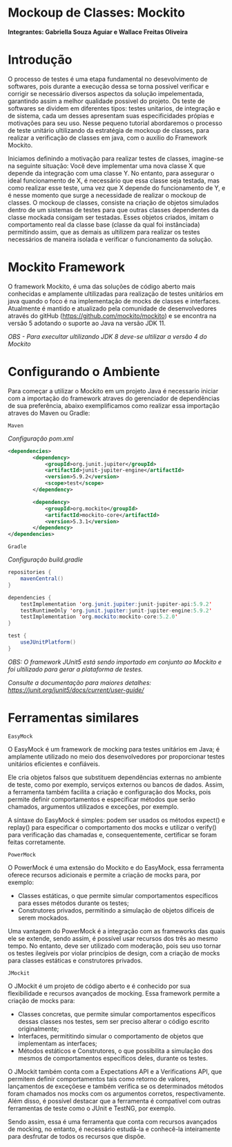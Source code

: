 # Mockoup de Classes: Mockito

**Integrantes: Gabriella Souza Aguiar e Wallace Freitas Oliveira**

# Introdução

O processo de testes é uma etapa fundamental no desevolvimento de softwares, pois durante a execução dessa se torna possivel verificar e corrigir se necessário diversos aspectos da solução impelementada, garantindo assim a melhor qualidade possivel do projeto. Os teste de softwares se dividem em diferentes tipos: testes unitarios, de integração e de sistema, cada um desses apresentam suas especificidades própias e motivações para seu uso. Nesse pequeno tutorial abordaremos o processo de teste unitário ultilizando da estratégia de mockoup de classes, para realizar a verificação de classes em java, com o auxilio do Framework Mockito.

Iniciamos definindo a motivação para realizar testes de classes, imagine-se na seguinte situação: Você deve implementar uma nova classe X que depende da integração com uma classe Y. No entanto, para assegurar o ideal funcionamento de X, é necessário que essa classe seja testada, mas como realizar esse teste, uma vez que X depende do funcionamento de Y, e é nesse momento que surge a necessidade de realizar o mockoup de classes. O mockoup de classes, consiste na criação de objetos simulados dentro de um sistemas de testes para que outras classes dependentes da classe mockada consigam ser testadas. Esses objetos criados, imitam o comportamento real da classe base (classe da qual foi instânciada) permitindo assim, que as demais as ultilizem para realizar os testes necessários de maneira isolada e verificar o funcionamento da solução.

# Mockito Framework

O framework Mockito, é uma das soluções de código aberto mais conhecidas e amplamente ultilizadas para realização de testes unitários em java quando o foco é na implementação de mocks de classes e interfaces. Atualmente é mantido e atualizado pela comunidade de desenvolvedores através do gitHub (https://github.com/mockito/mockito) e se encontra na versão 5 adotando o suporte ao Java na versão JDK 11.

*OBS - Para execultar ultilizando JDK 8 deve-se ultilizar a versão 4 do Mockito*

# Configurando o Ambiente

Para começar a utilizar o Mockito em um projeto Java é necessario iniciar com a importação do framework atraves do gerenciador de dependências de sua preferência, abaixo exemplificamos como realizar essa importação atraves do Maven ou Gradle:

`Maven`

*Configuração pom.xml*

```xml
<dependencies>
        <dependency>
            <groupId>org.junit.jupiter</groupId>
            <artifactId>junit-jupiter-engine</artifactId>
            <version>5.9.2</version>
            <scope>test</scope>
        </dependency>

        <dependency>
            <groupId>org.mockito</groupId>
            <artifactId>mockito-core</artifactId>
            <version>5.3.1</version>
        </dependency>
</dependencies>
```

`Gradle`

*Configuração build.gradle*
```java
repositories {
    mavenCentral()
}

dependencies {
    testImplementation 'org.junit.jupiter:junit-jupiter-api:5.9.2'
    testRuntimeOnly 'org.junit.jupiter:junit-jupiter-engine:5.9.2'
    testImplementation 'org.mockito:mockito-core:5.2.0'
}

test {
    useJUnitPlatform()
}
```

*OBS: O framework JUnit5 está sendo importado em conjunto ao Mockito e foi ultilizado para gerar a plataforma de testes.*

*Consulte a documentação para maiores detalhes: https://junit.org/junit5/docs/current/user-guide/*


# Ferramentas similares

`EasyMock`

O EasyMock é um framework de mocking para testes unitários em Java;
é amplamente utilizado no meio dos desenvolvedores por proporcionar testes unitários eficientes e confiáveis.

Ele cria objetos falsos que substituem dependências externas no ambiente de teste, como por exemplo, serviços externos ou bancos de dados.
Assim, a ferramenta também facilita a criação e configuração dos Mocks, pois permite definir comportamentos e especificar métodos que serão chamados, argumentos utilizados e exceções, por exemplo.

A síntaxe do EasyMock é simples: podem ser usados os métodos expect() e replay() para especificar o comportamento dos mocks e utilizar o verify() para verificação das chamadas e, consequentemente, certificar se foram feitas corretamente.


`PowerMock`

O PowerMock é uma extensão do Mockito e do EasyMock, essa ferramenta oferece recursos adicionais e permite a criação de mocks para, por exemplo:

* Classes estáticas, o que permite simular comportamentos específicos para esses métodos durante os testes; 
* Construtores privados, permitindo a simulação de objetos díficeis de serem mockados. 

Uma vantagem do PowerMock é a integração com as frameworks das quais ele se extende, sendo assim, é possível usar recursos dos três ao mesmo tempo.
No entanto, deve ser utilizado com moderação, pois seu uso tornar os testes ilegíveis por violar princípios de design, com a criação de mocks para classes estáticas e construtores privados.


`JMockit`

O JMockit é um projeto de código aberto e é conhecido por sua flexibilidade e recursos avançados de mocking. Essa framework permite a criação de mocks para:

* Classes concretas, que permite simular comportamentos específicos dessas classes nos testes, sem ser preciso alterar o código escrito originalmente;
* Interfaces, permititindo simular o comportamento de objetos que implementam as interfaces;
* Métodos estáticos e Construtores, o que possibilita a simulação dos mesmos de comportamentos específicos deles, durante os testes.

O JMockit também conta com a Expectations API e a Verifications API, que permitem definir comportamentos tais como retorno de valores, lançamentos de exceçõese e também verifica se os determinados métodos foram chamados nos mocks com os argumentos corretos, respectivamente.
Além disso, é possível destacar que a ferramenta é compatível com outras ferramentas de teste como o JUnit e TestNG, por exemplo.

Sendo assim, essa é uma ferramenta que conta com recursos avançados de mocking, no entanto, é necessário estudá-la e conhecê-la inteiramente para desfrutar de todos os recursos que dispõe.














